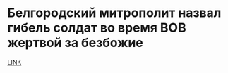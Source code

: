 # Белгородский митрополит назвал гибель солдат во время ВОВ жертвой за безбожие 



[LINK](https://varlamov.ru/3494113.html)